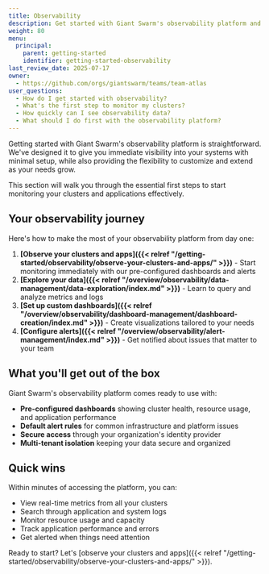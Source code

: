 ```yaml
---
title: Observability
description: Get started with Giant Swarm's observability platform and learn how to monitor your clusters and applications effectively.
weight: 80
menu:
  principal:
    parent: getting-started
    identifier: getting-started-observability
last_review_date: 2025-07-17
owner:
  - https://github.com/orgs/giantswarm/teams/team-atlas
user_questions:
  - How do I get started with observability?
  - What's the first step to monitor my clusters?
  - How quickly can I see observability data?
  - What should I do first with the observability platform?
---
```


Getting started with Giant Swarm's observability platform is straightforward. We've designed it to give you immediate visibility into your systems with minimal setup, while also providing the flexibility to customize and extend as your needs grow.

This section will walk you through the essential first steps to start monitoring your clusters and applications effectively.

## Your observability journey

Here's how to make the most of your observability platform from day one:

1. **[Observe your clusters and apps]({{< relref "/getting-started/observability/observe-your-clusters-and-apps/" >}})** - Start monitoring immediately with our pre-configured dashboards and alerts
2. **[Explore your data]({{< relref "/overview/observability/data-management/data-exploration/index.md" >}})** - Learn to query and analyze metrics and logs
3. **[Set up custom dashboards]({{< relref "/overview/observability/dashboard-management/dashboard-creation/index.md" >}})** - Create visualizations tailored to your needs
4. **[Configure alerts]({{< relref "/overview/observability/alert-management/index.md" >}})** - Get notified about issues that matter to your team

## What you'll get out of the box

Giant Swarm's observability platform comes ready to use with:

- **Pre-configured dashboards** showing cluster health, resource usage, and application performance
- **Default alert rules** for common infrastructure and platform issues
- **Secure access** through your organization's identity provider
- **Multi-tenant isolation** keeping your data secure and organized

## Quick wins

Within minutes of accessing the platform, you can:

- View real-time metrics from all your clusters
- Search through application and system logs
- Monitor resource usage and capacity
- Track application performance and errors
- Get alerted when things need attention

Ready to start? Let's [observe your clusters and apps]({{< relref "/getting-started/observability/observe-your-clusters-and-apps/" >}}).
